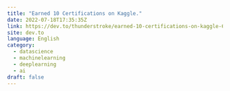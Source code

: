 ```yaml
---
title: "Earned 10 Certifications on Kaggle."
date: 2022-07-18T17:35:35Z
link: https://dev.to/thunderstroke/earned-10-certifications-on-kaggle-6ae?utm_medium=RSS&utm_source=news.12bit.vn
site: dev.to
language: English
category:
  - datascience
  - machinelearning
  - deeplearning
  - ai
draft: false
---
```

